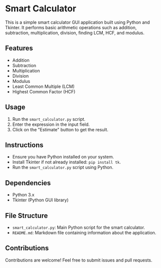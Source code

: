 # Smart Calculator

This is a simple smart calculator GUI application built using Python and Tkinter. It performs basic arithmetic operations such as addition, subtraction, multiplication, division, finding LCM, HCF, and modulus.

## Features

- Addition
- Subtraction
- Multiplication
- Division
- Modulus
- Least Common Multiple (LCM)
- Highest Common Factor (HCF)

## Usage

1. Run the `smart_calculator.py` script.
2. Enter the expression in the input field.
3. Click on the "Estimate" button to get the result.

## Instructions

- Ensure you have Python installed on your system.
- Install Tkinter if not already installed: `pip install tk`.
- Run the `smart_calculator.py` script using Python.

## Dependencies

- Python 3.x
- Tkinter (Python GUI library)

## File Structure

- `smart_calculator.py`: Main Python script for the smart calculator.
- `README.md`: Markdown file containing information about the application.

## Contributions

Contributions are welcome! Feel free to submit issues and pull requests.

